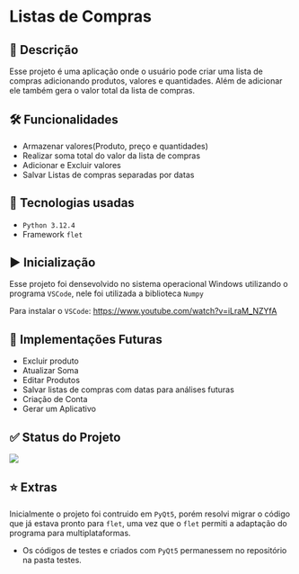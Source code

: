 # Listas de Compras

## 💬 Descrição</h2>
Esse projeto é uma aplicação onde o usuário pode criar uma lista de compras adicionando produtos, valores e quantidades. Além de adicionar ele também gera o valor total da lista de compras. 

## 🛠️ Funcionalidades
- Armazenar valores(Produto, preço e quantidades)
- Realizar soma total do valor da lista de compras
- Adicionar e Excluir valores
- Salvar Listas de compras separadas por datas

## 👾 Tecnologias usadas
- ``Python 3.12.4``
- Framework ``flet``

## ▶ Inicialização
Esse projeto foi densevolvido no sistema operacional Windows utilizando o programa ``VSCode``, nele foi utilizada a biblioteca ``Numpy``

Para instalar o ``VSCode``: https://www.youtube.com/watch?v=iLraM_NZYfA

## 🔮 Implementações Futuras
-  Excluir produto 
-  Atualizar Soma 
-  Editar Produtos
-  Salvar listas de compras com datas para análises futuras
-  Criação de Conta
-  Gerar um Aplicativo

## ✅ Status do Projeto
<img loading="lazy" src="http://img.shields.io/static/v1?label=STATUS&message=EM%20DESENVOLVIMENTO&color=GREEN&style=for-the-badge"/>

## ⭐ Extras
Inicialmente o projeto foi contruido em ``PyQt5``, porém resolvi migrar o código que já estava pronto para ``flet``, uma vez que o ``flet`` permiti a adaptação do programa para multiplataformas.
- Os códigos de testes e criados com ``PyQt5`` permanessem no repositório na pasta testes. 
